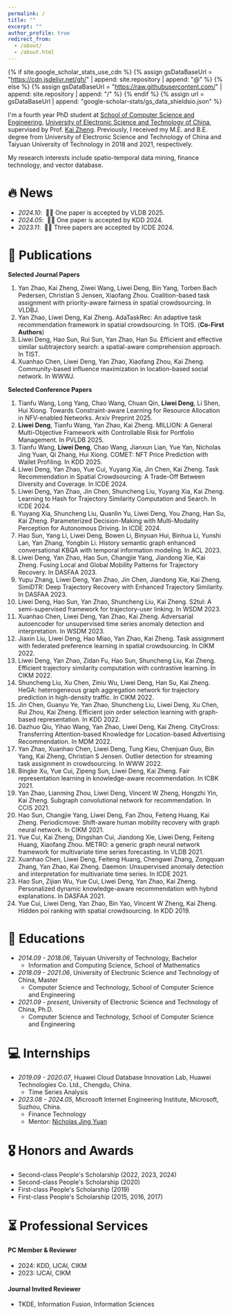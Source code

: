 ```yaml
---
permalink: /
title: ""
excerpt: ""
author_profile: true
redirect_from: 
  - /about/
  - /about.html
---
```


{% if site.google_scholar_stats_use_cdn %}
{% assign gsDataBaseUrl = "https://cdn.jsdelivr.net/gh/" | append: site.repository | append: "@" %}
{% else %}
{% assign gsDataBaseUrl = "https://raw.githubusercontent.com/" | append: site.repository | append: "/" %}
{% endif %}
{% assign url = gsDataBaseUrl | append: "google-scholar-stats/gs_data_shieldsio.json" %}

<span class='anchor' id='about-me'></span>

I'm a fourth year PhD student at [School of Computer Science and Engineering](https://www.scse.uestc.edu.cn/), [University of Electronic Science and Technology of China](https://www.uestc.edu.cn/), supervised by Prof. [Kai Zheng](https://zheng-kai.com/). Previously, I received my M.E. and B.E. degree from University of Electronic Science and Technology of China and Taiyuan University of Technology in 2018 and 2021, respectively. 

My research interests include spatio-temporal data mining, finance technology, and vector database. 

<!-- 
My research interest includes neural machine translation and computer vision. I have published more than 100 papers at the top international AI conferences with total <a href='https://scholar.google.com/citations?user=DhtAFkwAAAAJ'>google scholar citations <strong><span id='total_cit'>260000+</span></strong></a> (You can also use google scholar badge <a href='https://scholar.google.com/citations?user=DhtAFkwAAAAJ'><img src="https://img.shields.io/endpoint?url={{ url | url_encode }}&logo=Google%20Scholar&labelColor=f6f6f6&color=9cf&style=flat&label=citations"></a>). 
-->


# 🔥 News
- *2024.10*: &nbsp;🎉🎉 One paper is accepted by VLDB 2025. 
- *2024.05*: &nbsp;🎉🎉 One paper is accepted by KDD 2024. 
- *2023.11*: &nbsp;🎉🎉 Three papers are accepted by ICDE 2024.

# 📝 Publications 

<!-- 
<div class='paper-box'><div class='paper-box-image'><div><div class="badge">CVPR 2016</div><img src='images/500x300.png' alt="sym" width="100%"></div></div>
<div class='paper-box-text' markdown="1">

[Deep Residual Learning for Image Recognition](https://openaccess.thecvf.com/content_cvpr_2016/papers/He_Deep_Residual_Learning_CVPR_2016_paper.pdf)

**Kaiming He**, Xiangyu Zhang, Shaoqing Ren, Jian Sun

[**Project**](https://scholar.google.com/citations?view_op=view_citation&hl=zh-CN&user=DhtAFkwAAAAJ&citation_for_view=DhtAFkwAAAAJ:ALROH1vI_8AC) <strong><span class='show_paper_citations' data='DhtAFkwAAAAJ:ALROH1vI_8AC'></span></strong>
- Lorem ipsum dolor sit amet, consectetur adipiscing elit. Vivamus ornare aliquet ipsum, ac tempus justo dapibus sit amet. 
</div>
</div>

- [Lorem ipsum dolor sit amet, consectetur adipiscing elit. Vivamus ornare aliquet ipsum, ac tempus justo dapibus sit amet](https://github.com), A, B, C, **CVPR 2020**
-->

**Selected Journal Papers**
1. Yan Zhao, Kai Zheng, Ziwei Wang, Liwei Deng, Bin Yang, Torben Bach Pedersen, Christian S Jensen, Xiaofang Zhou. Coalition-based task assignment with priority-aware fairness in spatial crowdsourcing. In VLDBJ.
2. Yan Zhao, Liwei Deng, Kai Zheng. AdaTaskRec: An adaptive task recommendation framework in spatial crowdsourcing. In TOIS. (**Co-First Authors**)
3. Liwei Deng, Hao Sun, Rui Sun, Yan Zhao, Han Su. Efficient and effective similar subtrajectory search: a spatial-aware comprehension approach. In TIST.
4. Xuanhao Chen, Liwei Deng, Yan Zhao, Xiaofang Zhou, Kai Zheng. Community-based influence maximization in location-based social network. In WWWJ.

**Selected Conference Papers**

1. Tianfu Wang, Long Yang, Chao Wang, Chuan Qin, **Liwei Deng**, Li Shen, Hui Xiong. Towards Constraint-aware Learning for Resource Allocation in NFV-enabled Networks. Arxiv Preprint 2025.
2. **Liwei Deng**, Tianfu Wang, Yan Zhao, Kai Zheng. MILLION: A General Multi-Objective Framework with Controllable Risk for Portfolio Management. In PVLDB 2025.
3. Tianfu Wang, **Liwei Deng**, Chao Wang, Jianxun Lian, Yue Yan, Nicholas Jing Yuan, Qi Zhang, Hui Xiong. COMET: NFT Price Prediction with Wallet Profiling. In KDD 2025.
4. Liwei Deng, Yan Zhao, Yue Cui, Yuyang Xia, Jin Chen, Kai Zheng. Task Recommendation in Spatial Crowdsourcing: A Trade-Off Between Diversity and Coverage. In ICDE 2024.
5. Liwei Deng, Yan Zhao, Jin Chen, Shuncheng Liu, Yuyang Xia, Kai Zheng. Learning to Hash for Trajectory Similarity Computation and Search. In ICDE 2024.
6. Yuyang Xia, Shuncheng Liu, Quanlin Yu, Liwei Deng, You Zhang, Han Su, Kai Zheng. Parameterized Decision-Making with Multi-Modality Perception for Autonomous Driving. In ICDE 2024.
7. Hao Sun, Yang Li, Liwei Deng, Bowen Li, Binyuan Hui, Binhua Li, Yunshi Lan, Yan Zhang, Yongbin Li. History semantic graph enhanced conversational KBQA with temporal information modeling. In ACL 2023.
8. Liwei Deng, Yan Zhao, Hao Sun, Changjie Yang, Jiandong Xie, Kai Zheng. Fusing Local and Global Mobility Patterns for Trajectory Recovery. In DASFAA 2023.
9. Yupu Zhang, Liwei Deng, Yan Zhao, Jin Chen, Jiandong Xie, Kai Zheng. SimiDTR: Deep Trajectory Recovery with Enhanced Trajectory Similarity. In DASFAA 2023.
10. Liwei Deng, Hao Sun, Yan Zhao, Shuncheng Liu, Kai Zheng. S2tul: A semi-supervised framework for trajectory-user linking. In WSDM 2023.
11. Xuanhao Chen, Liwei Deng, Yan Zhao, Kai Zheng. Adversarial autoencoder for unsupervised time series anomaly detection and interpretation. In WSDM 2023.
12. Jiaxin Liu, Liwei Deng, Hao Miao, Yan Zhao, Kai Zheng. Task assignment with federated preference learning in spatial crowdsourcing. In CIKM 2022.
13. Liwei Deng, Yan Zhao, Zidan Fu, Hao Sun, Shuncheng Liu, Kai Zheng. Efficient trajectory similarity computation with contrastive learning. In CIKM 2022.
14. Shuncheng Liu, Xu Chen, Ziniu Wu, Liwei Deng, Han Su, Kai Zheng. HeGA: heterogeneous graph aggregation network for trajectory prediction in high-density traffic. In CIKM 2022.
15. Jin Chen, Guanyu Ye, Yan Zhao, Shuncheng Liu, Liwei Deng, Xu Chen, Rui Zhou, Kai Zheng. Efficient join order selection learning with graph-based representation. In KDD 2022.
16. Dazhuo Qiu, Yihao Wang, Yan Zhao, Liwei Deng, Kai Zheng. CityCross: Transferring Attention-based Knowledge for Location-based Advertising Recommendation. In MDM 2022.
17. Yan Zhao, Xuanhao Chen, Liwei Deng, Tung Kieu, Chenjuan Guo, Bin Yang, Kai Zheng, Christian S Jensen. Outlier detection for streaming task assignment in crowdsourcing. In WWW 2022.
18. Bingke Xu, Yue Cui, Zipeng Sun, Liwei Deng, Kai Zheng. Fair representation learning in knowledge-aware recommendation. In ICBK 2021.
19. Yan Zhao, Lianming Zhou, Liwei Deng, Vincent W Zheng, Hongzhi Yin, Kai Zheng. Subgraph convolutional network for recommendation. In CCIS 2021.
20. Hao Sun, Changjie Yang, Liwei Deng, Fan Zhou, Feiteng Huang, Kai Zheng. Periodicmove: Shift-aware human mobility recovery with graph neural network. In CIKM 2021.
21. Yue Cui, Kai Zheng, Dingshan Cui, Jiandong Xie, Liwei Deng, Feiteng Huang, Xiaofang Zhou. METRO: a generic graph neural network framework for multivariate time series forecasting. In VLDB 2021.
22. Xuanhao Chen, Liwei Deng, Feiteng Huang, Chengwei Zhang, Zongquan Zhang, Yan Zhao, Kai Zheng. Daemon: Unsupervised anomaly detection and interpretation for multivariate time series. In ICDE 2021.
23. Hao Sun, Zijian Wu, Yue Cui, Liwei Deng, Yan Zhao, Kai Zheng. Personalized dynamic knowledge-aware recommendation with hybrid explanations. In DASFAA 2021.
24. Yue Cui, Liwei Deng, Yan Zhao, Bin Yao, Vincent W Zheng, Kai Zheng. Hidden poi ranking with spatial crowdsourcing. In KDD 2019.


# 📖 Educations
- *2014.09 - 2018.06*, Taiyuan University of Technology, Bachelor
  - Information and Computing Science, School of Mathematics
- *2018.09 - 2021.06*, University of Electronic Science and Technology of China, Master
  - Computer Science and Technology, School of Computer Science and Engineering
- *2021.09 - present*, University of Electronic Science and Technology of China, Ph.D.
  - Computer Science and Technology, School of Computer Science and Engineering

# 💻 Internships

- *2019.09 - 2020.07*, Huawei Cloud Database Innovation Lab, Huawei Technologies Co. Ltd., Chengdu, China.
  - Time Series Analysis
- *2023.08 - 2024.05*, Microsoft Internet Engineering Institute, Microsoft, Suzhou, China.
  - Finance Technology
  - Mentor: [Nicholas Jing Yuan](https://scholar.google.com/citations?user=B-d1EHAAAAAJ&hl=zh-CN)

# 🎖 Honors and Awards
- Second-class People's Scholarship (2022, 2023, 2024)
- Second-class People's Scholarship (2020)
- First-class People's Scholarship (2019)
- First-class People's Scholarship (2015, 2016, 2017)

# ⏳ Professional Services

#### PC Member & Reviewer
- 2024: KDD, IJCAI, CIKM
- 2023: IJCAI, CIKM

#### Journal Invited Reviewer
- TKDE, Information Fusion, Information Sciences
